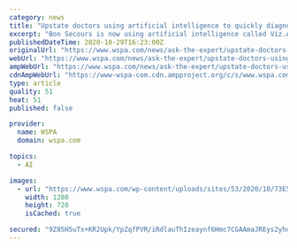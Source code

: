 ```yaml
---
category: news
title: "Upstate doctors using artificial intelligence to quickly diagnose and treat strokes"
excerpt: "Bon Secours is now using artificial intelligence called Viz.AI to determine if there’s blood flow blockage in stroke patients, leading to faster a diagnosis and treatment for many."
publishedDateTime: 2020-10-29T16:23:00Z
originalUrl: "https://www.wspa.com/news/ask-the-expert/upstate-doctors-using-artificial-intelligence-to-quickly-diagnose-and-treat-strokes/"
webUrl: "https://www.wspa.com/news/ask-the-expert/upstate-doctors-using-artificial-intelligence-to-quickly-diagnose-and-treat-strokes/"
ampWebUrl: "https://www.wspa.com/news/ask-the-expert/upstate-doctors-using-artificial-intelligence-to-quickly-diagnose-and-treat-strokes/amp/"
cdnAmpWebUrl: "https://www-wspa-com.cdn.ampproject.org/c/s/www.wspa.com/news/ask-the-expert/upstate-doctors-using-artificial-intelligence-to-quickly-diagnose-and-treat-strokes/amp/"
type: article
quality: 51
heat: 51
published: false

provider:
  name: WSPA
  domain: wspa.com

topics:
  - AI

images:
  - url: "https://www.wspa.com/wp-content/uploads/sites/53/2020/10/73E5ADA00EFF48979F37EE76FF42486F.jpg?w=1280"
    width: 1280
    height: 720
    isCached: true

secured: "9Z85H5uTx+KR2Upk/YpZqfPVR/iRdlauThIzeaynf6Hmc7CGAAmaJREys2yhdyqZYK8vaZJv/d2tSGNwrDas0oTwC50wvXHJcrZjBQ7a/cqYrwPzEFGx94MFQcAiRfQtVLSdmhrVninG3PqdY1aNRaDYK2a2aWK28ufTtzBXwu/fhR4ZWDTzOr4Hh2A6zZ2XrgFvVsnLiOtHoCG3U/cYChKW7VIOzNj0MB6SMW7KlvXucOCpyNr41aIew8JLRC6KUnq2NuBz3As1o9prBR630WqpWoOr25NVwK/JBd2KH+Oxxx1gruOSjz+q1T8pqPq+y8uyL1XLb6I0XC/E8vf1mSVNof3oaAxYksHcAfinsqA=;8L0STvndX85gmsyoPRoBeQ=="
---
```


